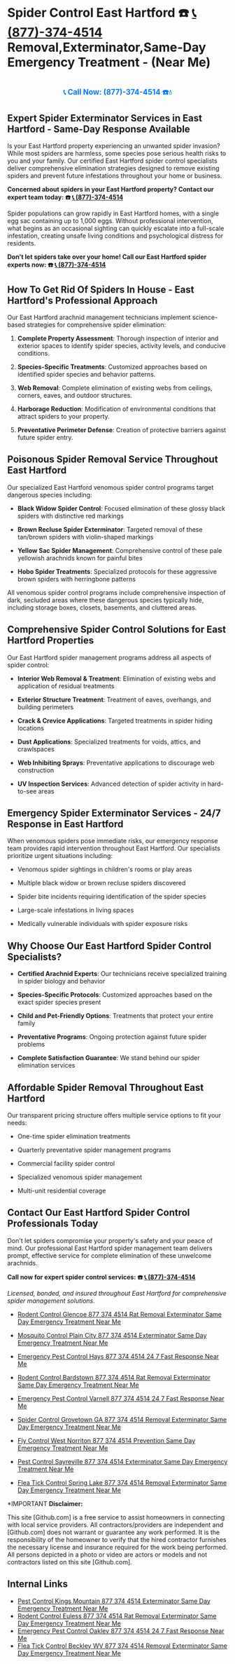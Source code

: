 # Spider Control East Hartford ☎️ [📞 (877)-374-4514](https://pest-control-4514.netlify.app) Removal,Exterminator,Same-Day Emergency Treatment - (Near Me)
# 

<p align="center" style="font-size: 1.2em; font-weight: bold; margin: 20px 0;">
  <a href="https://pest-control-4514.netlify.app" target="_blank" style="color: #007BFF; text-decoration: none;">📞 Call Now: (877)-374-4514 ☎️💧</a>
</p>

## Expert Spider Exterminator Services in East Hartford - Same-Day Response Available

Is your East Hartford property experiencing an unwanted spider invasion? While most spiders are harmless, some species pose serious health risks to you and your family. Our certified East Hartford spider control specialists deliver comprehensive elimination strategies designed to remove existing spiders and prevent future infestations throughout your home or business.

**Concerned about spiders in your East Hartford property? Contact our expert team today: ☎️ [📞 (877)-374-4514](https://pest-control-4514.netlify.app)**

Spider populations can grow rapidly in East Hartford homes, with a single egg sac containing up to 1,000 eggs. Without professional intervention, what begins as an occasional sighting can quickly escalate into a full-scale infestation, creating unsafe living conditions and psychological distress for residents.

**Don't let spiders take over your home! Call our East Hartford spider experts now: ☎️ [📞 (877)-374-4514](https://pest-control-4514.netlify.app)**

## How To Get Rid Of Spiders In House - East Hartford's Professional Approach

Our East Hartford arachnid management technicians implement science-based strategies for comprehensive spider elimination:

1. **Complete Property Assessment**: Thorough inspection of interior and exterior spaces to identify spider species, activity levels, and conducive conditions.

2. **Species-Specific Treatments**: Customized approaches based on identified spider species and behavior patterns.

3. **Web Removal**: Complete elimination of existing webs from ceilings, corners, eaves, and outdoor structures.

4. **Harborage Reduction**: Modification of environmental conditions that attract spiders to your property.

5. **Preventative Perimeter Defense**: Creation of protective barriers against future spider entry.

## Poisonous Spider Removal Service Throughout East Hartford

Our specialized East Hartford venomous spider control programs target dangerous species including:

- **Black Widow Spider Control**: Focused elimination of these glossy black spiders with distinctive red markings

- **Brown Recluse Spider Exterminator**: Targeted removal of these tan/brown spiders with violin-shaped markings

- **Yellow Sac Spider Management**: Comprehensive control of these pale yellowish arachnids known for painful bites

- **Hobo Spider Treatments**: Specialized protocols for these aggressive brown spiders with herringbone patterns

All venomous spider control programs include comprehensive inspection of dark, secluded areas where these dangerous species typically hide, including storage boxes, closets, basements, and cluttered areas.

## Comprehensive Spider Control Solutions for East Hartford Properties

Our East Hartford spider management programs address all aspects of spider control:

- **Interior Web Removal & Treatment**: Elimination of existing webs and application of residual treatments

- **Exterior Structure Treatment**: Treatment of eaves, overhangs, and building perimeters

- **Crack & Crevice Applications**: Targeted treatments in spider hiding locations

- **Dust Applications**: Specialized treatments for voids, attics, and crawlspaces

- **Web Inhibiting Sprays**: Preventative applications to discourage web construction

- **UV Inspection Services**: Advanced detection of spider activity in hard-to-see areas

## Emergency Spider Exterminator Services - 24/7 Response in East Hartford

When venomous spiders pose immediate risks, our emergency response team provides rapid intervention throughout East Hartford. Our specialists prioritize urgent situations including:

- Venomous spider sightings in children's rooms or play areas

- Multiple black widow or brown recluse spiders discovered

- Spider bite incidents requiring identification of the spider species

- Large-scale infestations in living spaces

- Medically vulnerable individuals with spider exposure risks

## Why Choose Our East Hartford Spider Control Specialists?

- **Certified Arachnid Experts**: Our technicians receive specialized training in spider biology and behavior

- **Species-Specific Protocols**: Customized approaches based on the exact spider species present

- **Child and Pet-Friendly Options**: Treatments that protect your entire family

- **Preventative Programs**: Ongoing protection against future spider problems

- **Complete Satisfaction Guarantee**: We stand behind our spider elimination services

## Affordable Spider Removal Throughout East Hartford

Our transparent pricing structure offers multiple service options to fit your needs:

- One-time spider elimination treatments

- Quarterly preventative spider management programs

- Commercial facility spider control

- Specialized venomous spider management

- Multi-unit residential coverage

## Contact Our East Hartford Spider Control Professionals Today

Don't let spiders compromise your property's safety and your peace of mind. Our professional East Hartford spider management team delivers prompt, effective service for complete elimination of these unwelcome arachnids.

**Call now for expert spider control services: ☎️ [📞 (877)-374-4514](https://pest-control-4514.netlify.app)**

*Licensed, bonded, and insured throughout East Hartford for comprehensive spider management solutions.*


- [Rodent Control Glencoe 877 374 4514 Rat Removal Exterminator Same Day Emergency Treatment Near Me](https://github.com/allyoucaneatsushiin/pest-control/blob/main/Rodent-Control-Glencoe-877-374-4514-Rat-Removal-Exterminator-Same-Day-Emergency-Treatment-Near-Me.md)
- [Mosquito Control Plain City 877 374 4514 Exterminator Same Day Emergency Treatment Near Me](https://github.com/allyoucaneatsushiin/pest-control/blob/main/Mosquito-Control-Plain-City-877-374-4514-Exterminator-Same-Day-Emergency-Treatment-Near-Me.md)
- [Emergency Pest Control Hays 877 374 4514 24 7 Fast Response Near Me](https://github.com/allyoucaneatsushiin/pest-control/blob/main/Emergency-Pest-Control-Hays-877-374-4514-24-7-Fast-Response-Near-Me.md)


- [Rodent Control Bardstown 877 374 4514 Rat Removal Exterminator Same Day Emergency Treatment Near Me](https://github.com/allyoucaneatsushiin/pest-control/blob/main/Rodent-Control-Bardstown-877-374-4514-Rat-Removal-Exterminator-Same-Day-Emergency-Treatment-Near-Me.md)
- [Emergency Pest Control Varnell 877 374 4514 24 7 Fast Response Near Me](https://github.com/allyoucaneatsushiin/pest-control/blob/main/Emergency-Pest-Control-Varnell-877-374-4514-24-7-Fast-Response-Near-Me.md)
- [Spider Control Grovetown GA 877 374 4514 Removal Exterminator Same Day Emergency Treatment Near Me](https://github.com/allyoucaneatsushiin/pest-control/blob/main/Spider-Control-Grovetown-GA-877-374-4514-Removal-Exterminator-Same-Day-Emergency-Treatment-Near-Me.md)


- [Fly Control West Norriton 877 374 4514 Prevention Same Day Emergency Treatment Near Me](https://github.com/allyoucaneatsushiin/pest-control/blob/main/Fly-Control-West-Norriton-877-374-4514-Prevention-Same-Day-Emergency-Treatment-Near-Me.md)
- [Pest Control Sayreville 877 374 4514 Exterminator Same Day Emergency Treatment Near Me](https://github.com/allyoucaneatsushiin/pest-control/blob/main/Pest-Control-Sayreville-877-374-4514-Exterminator-Same-Day-Emergency-Treatment-Near-Me.md)
- [Flea Tick Control Spring Lake 877 374 4514 Removal Exterminator Same Day Emergency Treatment Near Me](https://github.com/allyoucaneatsushiin/pest-control/blob/main/Flea-Tick-Control-Spring-Lake-877-374-4514-Removal-Exterminator-Same-Day-Emergency-Treatment-Near-Me.md)


*IMPORTANT **Disclaimer:**  

This site [Github.com] is a free service to assist homeowners in connecting with local service providers. All contractors/providers are independent and [Github.com] does not warrant or guarantee any work performed. It is the responsibility of the homeowner to verify that the hired contractor furnishes the necessary license and insurance required for the work being performed. All persons depicted in a photo or video are actors or models and not contractors listed on this site [Github.com].


## Internal Links
- [Pest Control Kings Mountain 877 374 4514 Exterminator Same Day Emergency Treatment Near Me](https://github.com/allyoucaneatsushiin/pest-control/blob/main/Pest-Control-Kings-Mountain-877-374-4514-Exterminator-Same-Day-Emergency-Treatment-Near-Me.md)
- [Rodent Control Euless 877 374 4514 Rat Removal Exterminator Same Day Emergency Treatment Near Me](https://github.com/allyoucaneatsushiin/pest-control/blob/main/Rodent-Control-Euless-877-374-4514-Rat-Removal-Exterminator-Same-Day-Emergency-Treatment-Near-Me.md)
- [Emergency Pest Control Oakley 877 374 4514 24 7 Fast Response Near Me](https://github.com/allyoucaneatsushiin/pest-control/blob/main/Emergency-Pest-Control-Oakley-877-374-4514-24-7-Fast-Response-Near-Me.md)
- [Flea Tick Control Beckley WV 877 374 4514 Removal Exterminator Same Day Emergency Treatment Near Me](https://github.com/allyoucaneatsushiin/pest-control/blob/main/Flea-Tick-Control-Beckley-WV-877-374-4514-Removal-Exterminator-Same-Day-Emergency-Treatment-Near-Me.md)
